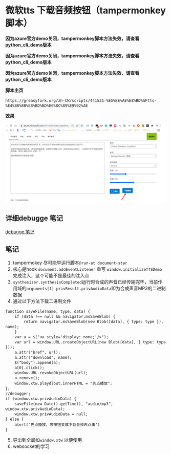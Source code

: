 # 微软tts 下载音频按钮（tampermonkey脚本）
**因为azure官方demo关闭，tampermonkey脚本方法失效，请查看python_cli_demo版本**

**因为azure官方demo关闭，tampermonkey脚本方法失效，请查看python_cli_demo版本**

**因为azure官方demo关闭，tampermonkey脚本方法失效，请查看python_cli_demo版本**



**脚本主页**

```
https://greasyfork.org/zh-CN/scripts/441531-%E5%BE%AE%E8%BD%AFtts-%E4%B8%8B%E8%BD%BD%E6%8C%89%E9%92%AE
```

**效果**

![image-20220315190356310](assets/readme/image-20220315190356310.png)

## 详细debugge 笔记
[debugge 笔记](./debugge_note.md)

## 笔记

1. tampermokey 尽可能早运行脚本`@run-at document-star`
2. 核心是hook `document.addEventListener` 重写 `window.initializeTTSDemo` 完成注入，这个可能不是最佳的注入点
3. `synthesizer.synthesisCompleted`运行时合成的声音已经传输完毕，当前作用域的`arguments[1].privResult.privAudioData`即为合成声音MP3的二进制数据
4. 通过以下方法下载二进制文件

```
function saveFile(name, type, data) {
    if (data !== null && navigator.msSaveBlob) {
        return navigator.msSaveBlob(new Blob([data], { type: type }), name);
    }
    var a = $("<a style='display: none;'/>");
    var url = window.URL.createObjectURL(new Blob([data], { type: type }));
    a.attr("href", url);
    a.attr("download", name);
    $("body").append(a);
    a[0].click();
    window.URL.revokeObjectURL(url);
    a.remove();
    window.xtw.playdlbut.innerHTML = "先点播放";
};
//debugger;
if (window.xtw.privAudioData) {
    saveFile(new Date().getTime(), "audio/mp3", window.xtw.privAudioData);
    window.xtw.privAudioData = null;
} else {
    alert('先点播放，等按钮变成下载音频再点击')
}
```

5. 导出到全局如`window.xtw` 以便使用
6. websocket的学习